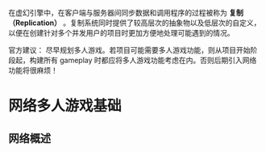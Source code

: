 在虚幻引擎中，在客户端与服务器间同步数据和调用程序的过程被称为 **复制（Replication）** 。复制系统同时提供了较高层次的抽象物以及低层次的自定义，以便在创建针对多个并发用户的项目时更加方便地处理可能遇到的情况。

官方建议：
尽早规划多人游戏。若项目可能需要多人游戏功能，则从项目开始阶段起，构建所有 gameplay 时都应将多人游戏功能考虑在内。否则后期引入网络功能将很麻烦！
# 网络多人游戏基础
## 网络概述
